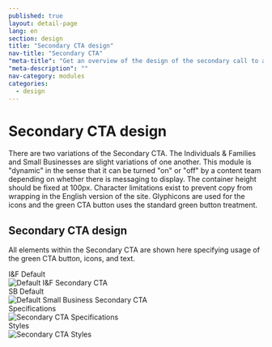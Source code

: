 ```yaml
---
published: true
layout: detail-page
lang: en
section: design
title: "Secondary CTA design"
nav-title: "Secondary CTA"
"meta-title": "Get an overview of the design of the secondary call to action areas used on HealthCare.gov landing pages"
"meta-description": ""
nav-category: modules
categories:
  - design
---
```


# Secondary CTA design

<div class="intro">
There are two variations of the Secondary CTA. The Individuals &amp; Families and Small Businesses are slight variations of one another. This module is "dynamic" in the sense that it can be turned "on" or "off" by a content team depending on whether there is messaging to display. The container height should be fixed at 100px. Character limitations exist to prevent copy from wrapping in the English version of the site. Glyphicons are used for the icons and the green CTA button uses the standard green button treatment.
</div>

<div class="hr"></div>

## Secondary CTA design

All elements within the Secondary CTA are shown here specifying usage of the green CTA button, icons, and text.

<div class="caption">I&amp;F Default</div>
<img class="full" src="{{site.baseurl}}/images/design/modules/secondary-cta/1_Default.png" alt="Default I&F Secondary CTA"/>

<div class="caption">SB Default</div>
<img class="full" src="{{site.baseurl}}/images/design/modules/secondary-cta/2_SBDefault.png" alt="Default Small Business Secondary CTA"/>

<div class="caption">Specifications</div>
<img class="full" src="{{site.baseurl}}/images/design/modules/secondary-cta/3_Specs.png" alt="Secondary CTA Specifications"/>

<div class="caption">Styles</div>
<img class="full" src="{{site.baseurl}}/images/design/modules/secondary-cta/4_Styles.png" alt="Secondary CTA Styles"/>
